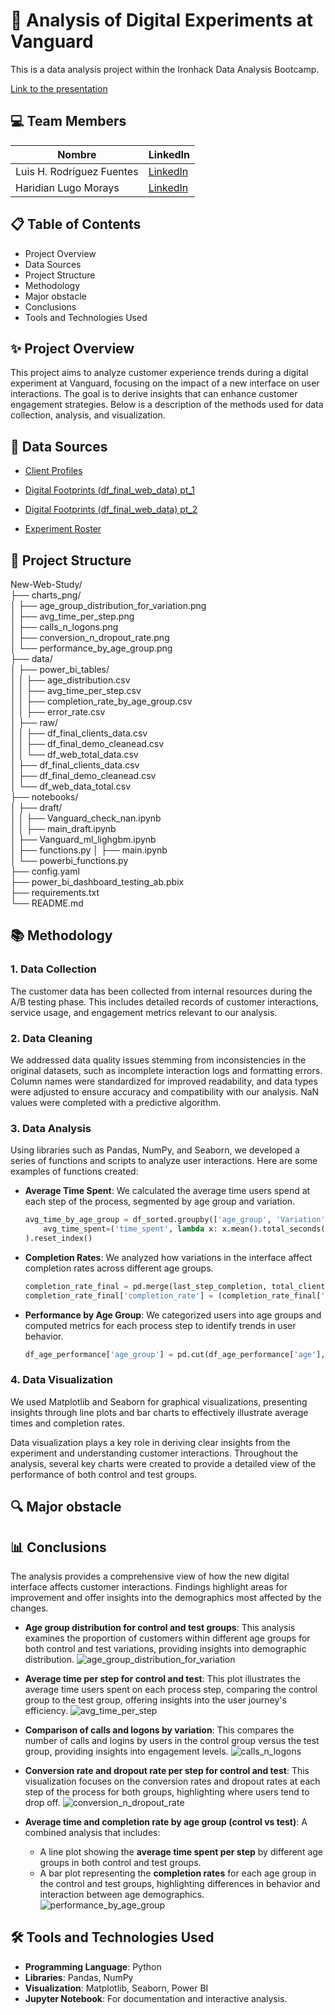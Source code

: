 # 🚀 **Analysis of Digital Experiments at Vanguard** 

This is a data analysis project within the Ironhack Data Analysis Bootcamp.

[Link to the presentation]( )


## 💻 Team Members 

| Nombre             | LinkedIn                                  |
|----------------------------------|-------------------------------------------|
| Luis H. Rodríguez Fuentes	 |   [LinkedIn](https://www.linkedin.com/in/luis-h-rodr%C3%ADguez-fuentes/)    |
| Haridian Lugo Morays        |   [LinkedIn](https://www.linkedin.com/in/haridian-morays-242023329/)   |


## 📋 Table of Contents 
- Project Overview
- Data Sources 
- Project Structure
- Methodology
- Major obstacle
- Conclusions
- Tools and Technologies Used


## ✨ Project Overview

This project aims to analyze customer experience trends during a digital experiment at Vanguard, focusing on the impact of a new interface on user interactions. The goal is to derive insights that can enhance customer engagement strategies. Below is a description of the methods used for data collection, analysis, and visualization.

## 📑 Data Sources 

- [Client Profiles](https://github.com/data-bootcamp-v4/lessons/blob/main/5_6_eda_inf_stats_tableau/project/files_for_project/df_final_demo.txt)

- [Digital Footprints (df_final_web_data) pt_1](https://github.com/data-bootcamp-v4/lessons/blob/main/5_6_eda_inf_stats_tableau/project/files_for_project/df_final_web_data_pt_1.txt)

- [Digital Footprints (df_final_web_data) pt_2](https://github.com/data-bootcamp-v4/lessons/blob/main/5_6_eda_inf_stats_tableau/project/files_for_project/df_final_web_data_pt_2.txt)

- [Experiment Roster](https://github.com/data-bootcamp-v4/lessons/blob/main/5_6_eda_inf_stats_tableau/project/files_for_project/df_final_experiment_clients.txt)

## 📁 Project Structure
New-Web-Study/                                     
├── charts_png/                                                                    
│   ├── age_group_distribution_for_variation.png                                                    
│   ├── avg_time_per_step.png                                                                                
│   ├── calls_n_logons.png                                 
│   ├── conversion_n_dropout_rate.png                                        
│   └── performance_by_age_group.png                                      
├── data/                                                                                        
│   ├── power_bi_tables/                                        
│   │   ├── age_distribution.csv                                                                     
│   │   ├── avg_time_per_step.csv                                                                                             
│   │   ├── completion_rate_by_age_group.csv                                                                                    
│   │   ├── error_rate.csv                                                                                                                                              
│   ├── raw/                                                                                                                       
│   │   ├── df_final_clients_data.csv                                                                                                
│   │   ├── df_final_demo_cleanead.csv                                                                                                   
│   │   └── df_web_total_data.csv                                                                     
│   ├── df_final_clients_data.csv                                                            
│   ├── df_final_demo_cleanead.csv                                                                   
│   └── df_web_data_total.csv                                                                     
├── notebooks/                                                                       
│   ├── draft/                                                                        
│   │   ├── Vanguard_check_nan.ipynb                                                        
│   │   ├── main_draft.ipynb                                                 
│   ├── Vanguard_ml_lighgbm.ipynb                                              
│   ├── functions.py
│   ├── main.ipynb                                                             
│   └── powerbi_functions.py                                         
├── config.yaml   
├── power_bi_dashboard_testing_ab.pbix                                                                                                                     
├── requirements.txt                                                      
└── README.md     

## 📚 Methodology

### 1. Data Collection

The customer data has been collected from internal resources during the A/B testing phase. This includes detailed records of customer interactions, service usage, and engagement metrics relevant to our analysis.

### 2. Data Cleaning

We addressed data quality issues stemming from inconsistencies in the original datasets, such as incomplete interaction logs and formatting errors. Column names were standardized for improved readability, and data types were adjusted to ensure accuracy and compatibility with our analysis. NaN values were completed with a predictive algorithm.

### 3. Data Analysis

Using libraries such as Pandas, NumPy, and Seaborn, we developed a series of functions and scripts to analyze user interactions. Here are some examples of functions created:

- **Average Time Spent**: We calculated the average time users spend at each step of the process, segmented by age group and variation.

    ```python
    avg_time_by_age_group = df_sorted.groupby(['age_group', 'Variation', 'process_step']).agg(
        avg_time_spent=('time_spent', lambda x: x.mean().total_seconds() if pd.notnull(x.mean()) else 0)
    ).reset_index()
    ```

- **Completion Rates**: We analyzed how variations in the interface affect completion rates across different age groups.

    ```python
    completion_rate_final = pd.merge(last_step_completion, total_clients_by_age, on=['age_group', 'Variation'])
    completion_rate_final['completion_rate'] = (completion_rate_final['client_id'] / completion_rate_final['total_users']) * 100
    ```

- **Performance by Age Group**: We categorized users into age groups and computed metrics for each process step to identify trends in user behavior.

    ```python
    df_age_performance['age_group'] = pd.cut(df_age_performance['age'], bins=age_bins, labels=age_labels, right=False)
    ```

### 4. Data Visualization

We used Matplotlib and Seaborn for graphical visualizations, presenting insights through line plots and bar charts to effectively illustrate average times and completion rates.

Data visualization plays a key role in deriving clear insights from the experiment and understanding customer interactions. Throughout the analysis, several key charts were created to provide a detailed view of the performance of both control and test groups.


## 🔍 Major obstacle


## 📊 Conclusions

The analysis provides a comprehensive view of how the new digital interface affects customer interactions. Findings highlight areas for improvement and offer insights into the demographics most affected by the changes.

- **Age group distribution for control and test groups**: This analysis examines the proportion of customers within different age groups for both control and test variations, providing insights into demographic distribution.
  ![age_group_distribution_for_variation](https://github.com/LuisHRF/New-Web-Study/blob/luis_branch/charts_png/age_group_distribution_for_variation.png?raw=true)
  
- **Average time per step for control and test**: This plot illustrates the average time users spent on each process step, comparing the control group to the test group, offering insights into the user journey's efficiency.
![avg_time_per_step](https://github.com/LuisHRF/New-Web-Study/blob/luis_branch/charts_png/avg_time_per_step.png?raw=true)

- **Comparison of calls and logons by variation**: This compares the number of calls and logins by users in the control group versus the test group, providing insights into engagement levels.
![calls_n_logons](https://github.com/LuisHRF/New-Web-Study/blob/luis_branch/charts_png/calls_n_logons.png?raw=true)

- **Conversion rate and dropout rate per step for control and test**: This visualization focuses on the conversion rates and dropout rates at each step of the process for both groups, highlighting where users tend to drop off.
![conversion_n_dropout_rate](https://github.com/LuisHRF/New-Web-Study/blob/luis_branch/charts_png/conversion_n_dropout_rate.png?raw=true)

- **Average time and completion rate by age group (control vs test)**: A combined analysis that includes:
  - A line plot showing the **average time spent per step** by different age groups in both control and test groups.
  - A bar plot representing the **completion rates** for each age group in the control and test groups, highlighting differences in behavior and interaction between age demographics.
![performance_by_age_group](https://github.com/LuisHRF/New-Web-Study/blob/luis_branch/charts_png/performance_by_age_group.png?raw=true)

## 🛠️ Tools and Technologies Used

- **Programming Language**: Python
- **Libraries**: Pandas, NumPy
- **Visualization**: Matplotlib, Seaborn, Power BI
- **Jupyter Notebook**: For documentation and interactive analysis.

